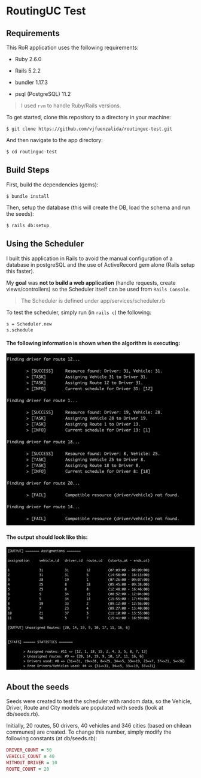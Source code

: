 # RoutingUC Test


## Requirements

This RoR application uses the following requirements:

* Ruby 2.6.0

* Rails 5.2.2

* bundler 1.17.3

* psql (PostgreSQL) 11.2

> I used `rvm` to handle Ruby/Rails versions.

To get started, clone this repository to a directory in your machine: 

    $ git clone https://github.com/vjfuenzalida/routinguc-test.git

And then navigate to the app directory:

    $ cd routinguc-test

## Build Steps

First, build the dependencies (gems):

    $ bundle install

Then, setup the database (this will create the DB, load the schema and run the seeds):

    $ rails db:setup

## Using the Scheduler

I built this application in Rails to avoid the manual configuration of a database in postgreSQL and the use of ActiveRecord gem alone (Rails setup this faster). 

My **goal** was **not to build a web application** (handle requests, create views/controllers) so the Scheduler itself can be used from `Rails Console`.

>The Scheduler is defined under app/services/scheduler.rb

To test the scheduler, simply run (in `rails c`) the following:

    s = Scheduler.new
    s.schedule

#### The following information is shown when the algorithm is executing:

![Information](sc2.png)

#### The output should look like this:

![Output](sc1.png)


## About the seeds

Seeds were created to test the scheduler with random data, so the Vehicle, Driver, Route and City models are populated with seeds (look at db/seeds.rb).

Initially, 20 routes, 50 drivers, 40 vehicles and 346 cities (based on chilean communes) are created. To change this number, simply modify the following constants (at db/seeds.rb):

```ruby
DRIVER_COUNT = 50
VEHICLE_COUNT = 40
WITHOUT_DRIVER = 10
ROUTE_COUNT = 20
```